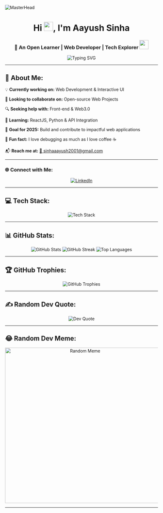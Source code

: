 ![MasterHead](https://www.digitalsolutionservices.com/img/services/website1.gif)

<h1 align="center">Hi <img src="https://media0.giphy.com/media/w1OBpBd7kJqHrJnJ13/giphy.gif?cid=ecf05e47h725kwv0sspzozkw09vmylceczlowrmxd1pljclb&rid=giphy.gif&ct=s" width="30px" height="30px">, I'm Aayush Sinha</h1>
<h3 align="center">🚀 An Open Learner | Web Developer | Tech Explorer <img src="https://github.com/iamimmanuelraj/iamimmanuelraj/blob/master/Assets/Developer.gif" width="30px" height="30px"></h3>

<p align="center">
  <img src="https://readme-typing-svg.demolab.com?font=Fira+Code&pause=1000&center=true&vCenter=true&width=500&lines=Building+Awesome+Things;Passionate+Learner;Exploring+Web3+and+AI" alt="Typing SVG" />
</p>

---

## 🚀 About Me:
💡 **Currently working on:** Web Development & Interactive UI

🤝 **Looking to collaborate on:** Open-source Web Projects

🔍 **Seeking help with:** Front-end & Web3.0

📖 **Learning:** ReactJS, Python & API Integration

🎯 **Goal for 2025:** Build and contribute to impactful web applications

🎉 **Fun fact:** I love debugging as much as I love coffee ☕

📬 **Reach me at:** [📧 sinhaaayush2001@gmail.com](mailto:sinhaaayush2001@gmail.com)

---

### 🌐 Connect with Me:
<p align="center">
  <a href="https://www.linkedin.com/in/aayush-sinha-1a1a4b1a5/" target="_blank">
    <img src="https://img.shields.io/badge/LinkedIn-%230077B5.svg?style=for-the-badge&logo=linkedin&logoColor=white" alt="LinkedIn">
  </a>
</p>

---

## 💻 Tech Stack:
<p align="center">
  <img src="https://skillicons.dev/icons?i=html,css,js,react,python,c,cpp,mysql" alt="Tech Stack" />
</p>

---

## 📊 GitHub Stats:
<p align="center">
  <img src="https://github-readme-stats.vercel.app/api?username=Aayushsinha09&theme=tokyonight&hide_border=false&include_all_commits=true&count_private=false" alt="GitHub Stats" />
  <img src="https://github-readme-streak-stats.herokuapp.com/?user=Aayushsinha09&theme=tokyonight&hide_border=false" alt="GitHub Streak" />
  <img src="https://github-readme-stats.vercel.app/api/top-langs/?username=Aayushsinha&theme=tokyonight&hide_border=false&include_all_commits=true&count_private=false&layout=compact" alt="Top Languages" />
</p>

---

## 🏆 GitHub Trophies:
<p align="center">
  <img src="https://github-profile-trophy.vercel.app/?username=Aayushsinha09&theme=radical&no-frame=false&no-bg=true&margin-w=4" alt="GitHub Trophies">
</p>

---

## ✍️ Random Dev Quote:
<p align="center">
  <img src="https://quotes-github-readme.vercel.app/api?type=horizontal&theme=tokyonight" alt="Dev Quote">
</p>

---

## 😂 Random Dev Meme:
<p align="center">
  <img src="https://random-memer.herokuapp.com/" width="512px" alt="Random Meme"/>
</p>

---

